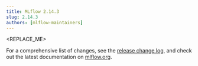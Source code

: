 ```yaml
---
title: MLflow 2.14.3
slug: 2.14.3
authors: [mlflow-maintainers]
---
```


<REPLACE_ME>

For a comprehensive list of changes, see the [release change log](https://github.com/mlflow/mlflow/releases/tag/v2.14.3), and check out the latest documentation on [mlflow.org](http://mlflow.org/).
